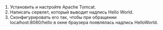 1. Установить и настройте Apache Tomcat.
2. Написать сервлет, который выводит надпись Hello World.
3. Сконфигурировать его так, чтобы при обращении localhost:8080/hello 
   в окне браузера появлялась надпись HelloWorld.